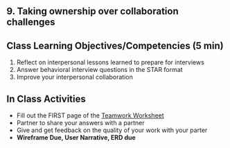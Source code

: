 ## 9. Taking ownership over collaboration challenges


## Class Learning Objectives/Competencies (5 min)

1. Reflect on interpersonal lessons learned to prepare for interviews
1. Answer behavioral interview questions in the STAR format
1. Improve your interpersonal collaboration


## In Class Activities
- Fill out the FIRST page of the [Teamwork Worksheet](https://docs.google.com/document/u/1/d/1fY7qp7VHYAg9RomO5aFBkebgdy9rDxhnoWAXSgEFC3Y/edit?usp=drive_web&ouid=102349547791146369642)
- Partner to share your answers with a partner
- Give and get feedback on the quality of your work with your parter
- __Wireframe Due, User Narrative, ERD due__
